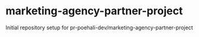# marketing-agency-partner-project

Initial repository setup for pr-poehali-dev/marketing-agency-partner-project